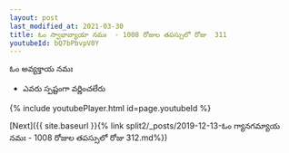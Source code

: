 ```yaml
---
layout: post
last_modified_at: 2021-03-30
title: ఓం స్వాభావ్యాయా నమః  - 1008 రోజుల తపస్సులో రోజు  311
youtubeId: bQ7bPbvpV0Y
---
```

 
 
 ఓం అవ్యక్తాయ నమః  
 
 -  ఎవరు స్పష్టంగా వర్ణించలేరు 
 
  
 
  
 
 
 
 
 
 


{% include youtubePlayer.html id=page.youtubeId %}
 
[Next]({{ site.baseurl }}{% link  split2/_posts/2019-12-13-ఓం గ్యానగమ్యాయ నమః  - 1008 రోజుల తపస్సులో రోజు  312.md%})
 
